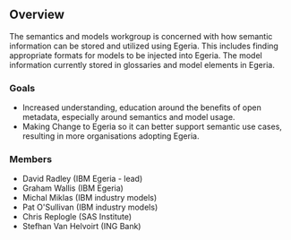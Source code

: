 ## Overview

The semantics and models workgroup is concerned with how semantic information can be stored and utilized using Egeria. This includes finding appropriate formats for models
to be injected into Egeria. The model information currently stored in glossaries and model elements in Egeria.

### Goals
* Increased understanding, education around the benefits of open metadata, especially around semantics and model usage. 
* Making Change to Egeria so it can better support semantic use cases, resulting in more organisations adopting Egeria.
 

### Members
* David Radley   (IBM Egeria - lead)
* Graham Wallis  (IBM Egeria)
* Michal Miklas  (IBM industry models)
* Pat O'Sullivan (IBM industry models)
* Chris Replogle (SAS Institute)
* Stefhan Van Helvoirt (ING Bank)    
